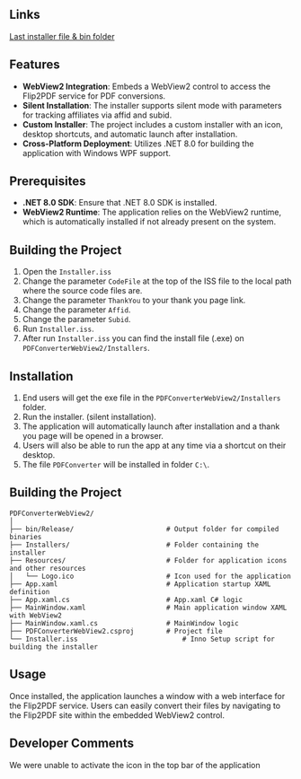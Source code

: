 ## Links
[Last installer file & bin folder ](https://drive.google.com/drive/folders/1Hb-j8Zmo-gKFZlAstXp-daeYdYgUizCx?usp=sharing)



## Features

- **WebView2 Integration**: Embeds a WebView2 control to access the Flip2PDF service for PDF conversions.
- **Silent Installation**: The installer supports silent mode with parameters for tracking affiliates via affid and subid.
- **Custom Installer**: The project includes a custom installer with an icon, desktop shortcuts, and automatic launch after installation.
- **Cross-Platform Deployment**: Utilizes .NET 8.0 for building the application with Windows WPF support.

## Prerequisites

- **.NET 8.0 SDK**: Ensure that .NET 8.0 SDK is installed.
- **WebView2 Runtime**: The application relies on the WebView2 runtime, which is automatically installed if not already present on the system.

## Building the Project

1. Open the `Installer.iss` 
2. Change the parameter `CodeFile` at the top of the ISS file to the local path where the source code files are.
3. Change the parameter `ThankYou` to your thank you page link.
4. Change the parameter `Affid`.
5. Change the parameter `Subid`.
6. Run `Installer.iss`.
7. After run `Installer.iss` you can find the install file (.exe) on `PDFConverterWebView2/Installers`.


## Installation

1. End users will get the exe file in the `PDFConverterWebView2/Installers` folder.
2. Run the installer. (silent installation).
3. The application will automatically launch after installation and a thank you page will be opened in a browser.
4. Users will also be able to run the app at any time via a shortcut on their desktop.
5. The file `PDFConverter` will be installed in folder `C:\`.

## Building the Project

```
PDFConverterWebView2/
│
├── bin/Release/                       # Output folder for compiled binaries
├── Installers/                        # Folder containing the installer
├── Resources/                         # Folder for application icons and other resources
│   └── Logo.ico                       # Icon used for the application
├── App.xaml                           # Application startup XAML definition
├── App.xaml.cs                        # App.xaml C# logic
├── MainWindow.xaml                    # Main application window XAML with WebView2
├── MainWindow.xaml.cs                 # MainWindow logic
├── PDFConverterWebView2.csproj        # Project file
└── Installer.iss                          # Inno Setup script for building the installer
```

## Usage

Once installed, the application launches a window with a web interface for the Flip2PDF service. Users can easily convert their files by navigating to the Flip2PDF site within the embedded WebView2 control.

## Developer Comments

We were unable to activate the icon in the top bar of the application

